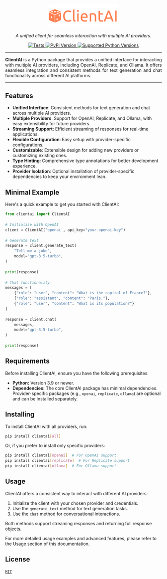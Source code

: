 <style>
    .md-typeset h1,
    .md-content__button {
        display: none;
    }
</style>

<p align="center">
  <a href="https://github.com/igorbenav/clientai">
    <img src="assets/clientai.png?raw=true" alt="ClientAI logo" width="45%" height="auto">
  </a>
</p>
<p align="center" markdown=1>
  <i>A unified client for seamless interaction with multiple AI providers.</i>
</p>
<p align="center" markdown=1>
<a href="https://github.com/igorbenav/clientai/actions/workflows/tests.yml">
  <img src="https://github.com/igorbenav/clientai/actions/workflows/tests.yml/badge.svg" alt="Tests"/>
</a>
<a href="https://pypi.org/project/clientai/">
  <img src="https://img.shields.io/pypi/v/clientai?color=%2334D058&label=pypi%20package" alt="PyPi Version"/>
</a>
<a href="https://pypi.org/project/clientai/">
  <img src="https://img.shields.io/pypi/pyversions/clientai.svg?color=%2334D058" alt="Supported Python Versions"/>
</a>
</p>
<hr>
<p align="justify">
<b>ClientAI</b> is a Python package that provides a unified interface for interacting with multiple AI providers, including OpenAI, Replicate, and Ollama. It offers seamless integration and consistent methods for text generation and chat functionality across different AI platforms.
</p>
<hr>

## Features

- **Unified Interface**: Consistent methods for text generation and chat across multiple AI providers.
- **Multiple Providers**: Support for OpenAI, Replicate, and Ollama, with easy extensibility for future providers.
- **Streaming Support**: Efficient streaming of responses for real-time applications.
- **Flexible Configuration**: Easy setup with provider-specific configurations.
- **Customizable**: Extensible design for adding new providers or customizing existing ones.
- **Type Hinting**: Comprehensive type annotations for better development experience.
- **Provider Isolation**: Optional installation of provider-specific dependencies to keep your environment lean.

## Minimal Example

Here's a quick example to get you started with ClientAI:

```python
from clientai import ClientAI

# Initialize with OpenAI
client = ClientAI('openai', api_key="your-openai-key")

# Generate text
response = client.generate_text(
    "Tell me a joke",
    model="gpt-3.5-turbo",
)

print(response)

# Chat functionality
messages = [
    {"role": "user", "content": "What is the capital of France?"},
    {"role": "assistant", "content": "Paris."},
    {"role": "user", "content": "What is its population?"}
]

response = client.chat(
    messages,
    model="gpt-3.5-turbo",
)

print(response)
```

## Requirements

Before installing ClientAI, ensure you have the following prerequisites:

* **Python:** Version 3.9 or newer.
* **Dependencies:** The core ClientAI package has minimal dependencies. Provider-specific packages (e.g., `openai`, `replicate`, `ollama`) are optional and can be installed separately.

## Installing

To install ClientAI with all providers, run:

```sh
pip install clientai[all]
```

Or, if you prefer to install only specific providers:

```sh
pip install clientai[openai]  # For OpenAI support
pip install clientai[replicate]  # For Replicate support
pip install clientai[ollama]  # For Ollama support
```

## Usage

ClientAI offers a consistent way to interact with different AI providers:

1. Initialize the client with your chosen provider and credentials.
2. Use the `generate_text` method for text generation tasks.
3. Use the `chat` method for conversational interactions.

Both methods support streaming responses and returning full response objects.

For more detailed usage examples and advanced features, please refer to the Usage section of this documentation.

## License

[`MIT`](community/LICENSE.md)